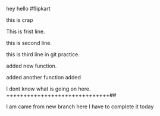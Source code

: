 hey 
hello
#flipkart

this is crap

This is frist line.

this is second line.

this is third line in git practice.

added new function.

added another function added

I dont know what is going on here.
++++++++++++++++++++++++++++++##

I am came from new branch 
here I have to complete it today
